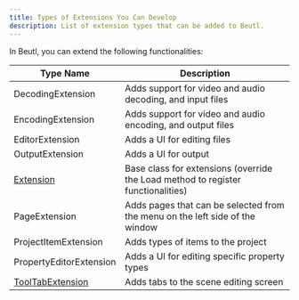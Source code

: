 ```yaml
---
title: Types of Extensions You Can Develop
description: List of extension types that can be added to Beutl.
---
```


In Beutl, you can extend the following functionalities:

| Type Name | Description |
| --- | --- |
| DecodingExtension | Adds support for video and audio decoding, and input files |
| EncodingExtension | Adds support for video and audio encoding, and output files |
| EditorExtension | Adds a UI for editing files |
| OutputExtension | Adds a UI for output |
| [Extension](sample-extensions.md#sugarshaker) | Base class for extensions (override the Load method to register functionalities) |
| PageExtension | Adds pages that can be selected from the menu on the left side of the window |
| ProjectItemExtension | Adds types of items to the project |
| PropertyEditorExtension | Adds a UI for editing specific property types |
| [ToolTabExtension](sample-extensions.md#ToolTabExtension) | Adds tabs to the scene editing screen |
